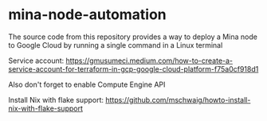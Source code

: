 # mina-node-automation
The source code from this repository provides a way to deploy a Mina node to Google Cloud by running a single command in a Linux terminal


Service account: https://gmusumeci.medium.com/how-to-create-a-service-account-for-terraform-in-gcp-google-cloud-platform-f75a0cf918d1

Also don't forget to enable Compute Engine API

Install Nix with flake support: https://github.com/mschwaig/howto-install-nix-with-flake-support
